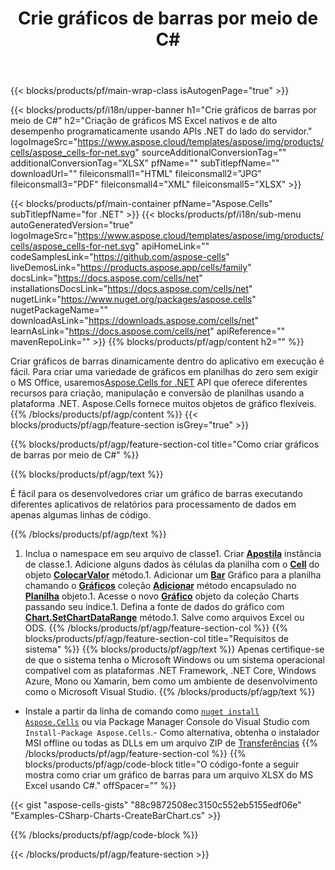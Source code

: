 ﻿---
title: Crie gráficos de barras por meio de C#
url: /pt/net/create-bar-chart/
description: C# Código de exemplo para criar gráficos de barras para Excel usando a biblioteca .NET. Use este código para criar um gráfico de barras para MS Excel em VB.NET, Asp.NET ou qualquer aplicativo baseado em .NET.
---
{{< blocks/products/pf/main-wrap-class isAutogenPage="true" >}}

{{< blocks/products/pf/i18n/upper-banner h1="Crie gráficos de barras por meio de C#" h2="Criação de gráficos MS Excel nativos e de alto desempenho programaticamente usando APIs .NET do lado do servidor." logoImageSrc="https://www.aspose.cloud/templates/aspose/img/products/cells/aspose_cells-for-net.svg" sourceAdditionalConversionTag="" additionalConversionTag="XLSX" pfName="" subTitlepfName="" downloadUrl="" fileiconsmall1="HTML" fileiconsmall2="JPG" fileiconsmall3="PDF" fileiconsmall4="XML" fileiconsmall5="XLSX" >}}

{{< blocks/products/pf/main-container pfName="Aspose.Cells" subTitlepfName="for .NET" >}}
{{< blocks/products/pf/i18n/sub-menu autoGeneratedVersion="true" logoImageSrc="https://www.aspose.cloud/templates/aspose/img/products/cells/aspose_cells-for-net.svg" apiHomeLink="" codeSamplesLink="https://github.com/aspose-cells" liveDemosLink="https://products.aspose.app/cells/family" docsLink="https://docs.aspose.com/cells/net" installationsDocsLink="https://docs.aspose.com/cells/net" nugetLink="https://www.nuget.org/packages/aspose.cells" nugetPackageName="" downloadAsLink="https://downloads.aspose.com/cells/net" learnAsLink="https://docs.aspose.com/cells/net" apiReference="" mavenRepoLink="" >}}
{{% blocks/products/pf/agp/content h2="" %}}

Criar gráficos de barras dinamicamente dentro do aplicativo em execução é fácil. Para criar uma variedade de gráficos em planilhas do zero sem exigir o MS Office, usaremos[Aspose.Cells for .NET](https://products.aspose.com/cells/net)  API que oferece diferentes recursos para criação, manipulação e conversão de planilhas usando a plataforma .NET. Aspose.Cells fornece muitos objetos de gráfico flexíveis.
{{% /blocks/products/pf/agp/content %}}
{{< blocks/products/pf/agp/feature-section isGrey="true" >}}

{{% blocks/products/pf/agp/feature-section-col title="Como criar gráficos de barras por meio de C#" %}}

{{% blocks/products/pf/agp/text %}}

É fácil para os desenvolvedores criar um gráfico de barras executando diferentes aplicativos de relatórios para processamento de dados em apenas algumas linhas de código.

{{% /blocks/products/pf/agp/text %}}

1. Inclua o namespace em seu arquivo de classe1. Criar [**Apostila**](https://reference.aspose.com/cells/net/aspose.cells/workbook) instância de classe.1. Adicione alguns dados às células da planilha com o [**Cell**](https://reference.aspose.com/cells/net/aspose.cells/cell) do objeto [**ColocarValor**](https://reference.aspose.com/cells/net/aspose.cells/cell/methods/putvalue/index) método.1. Adicionar um [**Bar**](https://reference.aspose.com/cells/net/aspose.cells.charts/charttype) Gráfico para a planilha chamando o [**Gráficos**](https://reference.aspose.com/cells/net/aspose.cells.charts/chartcollection) coleção [**Adicionar**](https://reference.aspose.com/cells/net/aspose.cells.charts/chartcollection/methods/add) método encapsulado no [**Planilha**](https://reference.aspose.com/cells/net/aspose.cells/worksheet) objeto.1. Acesse o novo [**Gráfico**](https://reference.aspose.com/cells/net/aspose.cells.charts/chart) objeto da coleção Charts passando seu índice.1. Defina a fonte de dados do gráfico com [**Chart.SetChartDataRange**](https://https://reference.aspose.com/cells/net/aspose.cells.charts/chart/methods/setchartdatarange) método.1. Salve como arquivos Excel ou ODS.
{{% /blocks/products/pf/agp/feature-section-col %}}
{{% blocks/products/pf/agp/feature-section-col title="Requisitos de sistema" %}}
{{% blocks/products/pf/agp/text %}}
Apenas certifique-se de que o sistema tenha o Microsoft Windows ou um sistema operacional compatível com as plataformas .NET Framework, .NET Core, Windows Azure, Mono ou Xamarin, bem como um ambiente de desenvolvimento como o Microsoft Visual Studio.
{{% /blocks/products/pf/agp/text %}}
- Instale a partir da linha de comando como <code><a href="https://downloads.aspose.com/cells/net">nuget install Aspose.Cells</a></code> ou via Package Manager Console do Visual Studio com <code>Install-Package Aspose.Cells</code>.- Como alternativa, obtenha o instalador MSI offline ou todas as DLLs em um arquivo ZIP de <a href="https://downloads.aspose.com/cells/net">Transferências</a>
{{% /blocks/products/pf/agp/feature-section-col %}}
{{% blocks/products/pf/agp/code-block title="O código-fonte a seguir mostra como criar um gráfico de barras para um arquivo XLSX do MS Excel usando C#." offSpacer="" %}}

{{< gist "aspose-cells-gists" "88c9872508ec3150c552eb5155edf06e" "Examples-CSharp-Charts-CreateBarChart.cs" >}}

{{% /blocks/products/pf/agp/code-block %}}

{{< /blocks/products/pf/agp/feature-section >}}

<!-- aboutfile Starts -->